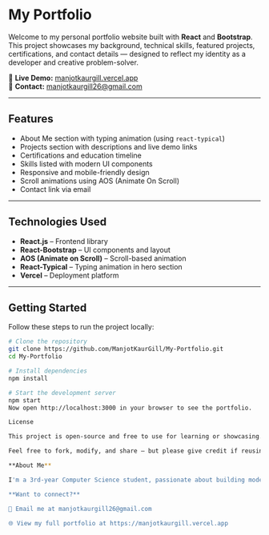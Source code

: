 # My Portfolio

Welcome to my personal portfolio website built with **React** and **Bootstrap**.  
This project showcases my background, technical skills, featured projects, certifications, and contact details — designed to reflect my identity as a developer and creative problem-solver.

🔗 **Live Demo:** [manjotkaurgill.vercel.app](https://manjotkaurgill.vercel.app)  
📧 **Contact:** manjotkaurgill26@gmail.com

---

##  Features

-  About Me section with typing animation (using `react-typical`)
-  Projects section with descriptions and live demo links
-  Certifications and education timeline
-  Skills listed with modern UI components
-  Responsive and mobile-friendly design
-  Scroll animations using AOS (Animate On Scroll)
-  Contact link via email

---

##  Technologies Used

- **React.js** – Frontend library
- **React-Bootstrap** – UI components and layout
- **AOS (Animate on Scroll)** – Scroll-based animation
- **React-Typical** – Typing animation in hero section
- **Vercel** – Deployment platform

---

##  Getting Started

Follow these steps to run the project locally:

```bash
# Clone the repository
git clone https://github.com/ManjotKaurGill/My-Portfolio.git
cd My-Portfolio

# Install dependencies
npm install

# Start the development server
npm start
Now open http://localhost:3000 in your browser to see the portfolio.

License

This project is open-source and free to use for learning or showcasing.

Feel free to fork, modify, and share — but please give credit if reusing significant parts.

**About Me**

I'm a 3rd-year Computer Science student, passionate about building modern web and mobile applications using React, Firebase, and related technologies. I love working on real-world problems, contributing to open source, and continuously learning new things.

**Want to connect?**

📧 Email me at manjotkaurgill26@gmail.com

🌐 View my full portfolio at https://manjotkaurgill.vercel.app

